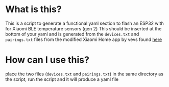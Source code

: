 # What is this?

This is a script to generate a functional yaml section to flash an ESP32 with for Xiaomi BLE temperature sensors (gen 2)
This should be inserted at the bottom of your yaml and is generated from the `devices.txt` and `pairings.txt` files from the modified Xiaomi Home app by vevs found [here](https://github.com/esphome/feature-requests/issues/552)

# How can I use this?

place the two files (`devices.txt` and `pairings.txt`) in the same directory as the script, run the script and it will produce a yaml file
